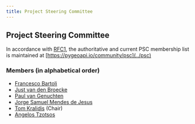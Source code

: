 ```yaml
---
title: Project Steering Committee
---
```


## Project Steering Committee

In accordance with [RFC1](../../development/rfc/1),
the authoritative and current PSC membership list is maintained at
[https://pygeoapi.io/community/psc](../psc)

### Members (in alphabetical order)

- [Francesco Bartoli](https://github.com/francbartoli)
- [Just van den Broecke](https://github.com/justb4)
- [Paul van Genuchten](https://github.com/pvgenuchten)
- [Jorge Samuel Mendes de Jesus](https://github.com/jorgejesus)
- [Tom Kralidis](https://github.com/tomkralidis) (Chair)
- [Angelos Tzotsos](https://github.com/kalxas)

<script src="https://embed.github.com/view/geojson/geopython/pygeoapi.io/gh-pages/community/psc.geojson?width=400&height=300"> </script>
